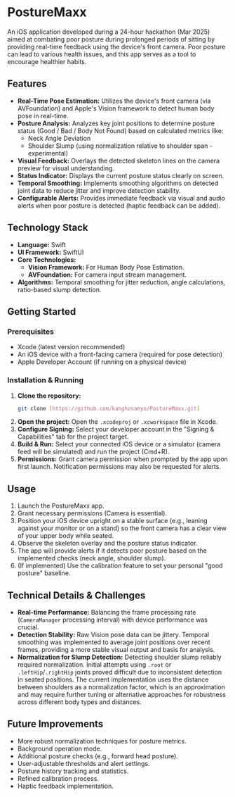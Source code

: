 # PostureMaxx

An iOS application developed during a 24-hour hackathon (Mar 2025) aimed at combating poor posture during prolonged periods of sitting by providing real-time feedback using the device's front camera. Poor posture can lead to various health issues, and this app serves as a tool to encourage healthier habits.

## Features

* **Real-Time Pose Estimation:** Utilizes the device's front camera (via AVFoundation) and Apple's Vision framework to detect human body pose in real-time.
* **Posture Analysis:** Analyzes key joint positions to determine posture status (Good / Bad / Body Not Found) based on calculated metrics like:
    * Neck Angle Deviation
    * Shoulder Slump (using normalization relative to shoulder span - experimental)
* **Visual Feedback:** Overlays the detected skeleton lines on the camera preview for visual understanding.
* **Status Indicator:** Displays the current posture status clearly on screen.
* **Temporal Smoothing:** Implements smoothing algorithms on detected joint data to reduce jitter and improve detection stability.
* **Configurable Alerts:** Provides immediate feedback via visual and audio alerts when poor posture is detected (haptic feedback can be added).

## Technology Stack

* **Language:** Swift
* **UI Framework:** SwiftUI
* **Core Technologies:**
    * **Vision Framework:** For Human Body Pose Estimation.
    * **AVFoundation:** For camera input stream management.
* **Algorithms:** Temporal smoothing for jitter reduction, angle calculations, ratio-based slump detection.

## Getting Started

### Prerequisites

* Xcode (latest version recommended)
* An iOS device with a front-facing camera (required for pose detection)
* Apple Developer Account (if running on a physical device)

### Installation & Running

1.  **Clone the repository:**
    ```bash
    git clone [https://github.com/kanghosaeyo/PostureMaxx.git]
    ```
2.  **Open the project:** Open the `.xcodeproj` or `.xcworkspace` file in Xcode.
3.  **Configure Signing:** Select your developer account in the "Signing & Capabilities" tab for the project target.
4.  **Build & Run:** Select your connected iOS device or a simulator (camera feed will be simulated) and run the project (Cmd+R).
5.  **Permissions:** Grant camera permission when prompted by the app upon first launch. Notification permissions may also be requested for alerts.

## Usage

1.  Launch the PostureMaxx app.
2.  Grant necessary permissions (Camera is essential).
3.  Position your iOS device upright on a stable surface (e.g., leaning against your monitor or on a stand) so the front camera has a clear view of your upper body while seated.
4.  Observe the skeleton overlay and the posture status indicator.
5.  The app will provide alerts if it detects poor posture based on the implemented checks (neck angle, shoulder slump).
6.  (If implemented) Use the calibration feature to set your personal "good posture" baseline.

## Technical Details & Challenges

* **Real-time Performance:** Balancing the frame processing rate (`CameraManager` processing interval) with device performance was crucial.
* **Detection Stability:** Raw Vision pose data can be jittery. Temporal smoothing was implemented to average joint positions over recent frames, providing a more stable visual output and basis for analysis.
* **Normalization for Slump Detection:** Detecting shoulder slump reliably required normalization. Initial attempts using `.root` or `.leftHip`/`.rightHip` joints proved difficult due to inconsistent detection in seated positions. The current implementation uses the distance between shoulders as a normalization factor, which is an approximation and may require further tuning or alternative approaches for robustness across different body types and distances.

## Future Improvements

* More robust normalization techniques for posture metrics.
* Background operation mode.
* Additional posture checks (e.g., forward head posture).
* User-adjustable thresholds and alert settings.
* Posture history tracking and statistics.
* Refined calibration process.
* Haptic feedback implementation.
